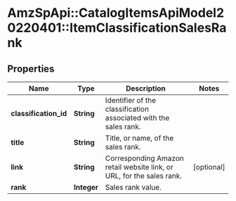 # AmzSpApi::CatalogItemsApiModel20220401::ItemClassificationSalesRank

## Properties
Name | Type | Description | Notes
------------ | ------------- | ------------- | -------------
**classification_id** | **String** | Identifier of the classification associated with the sales rank. | 
**title** | **String** | Title, or name, of the sales rank. | 
**link** | **String** | Corresponding Amazon retail website link, or URL, for the sales rank. | [optional] 
**rank** | **Integer** | Sales rank value. | 

